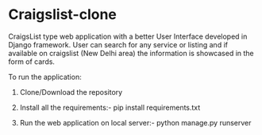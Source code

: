 # Craigslist-clone

CraigsList type web application with a better User Interface developed in Django framework.
User can search for any service or listing and if available on craigslist (New Delhi area) the information is showcased in the 
form of cards.

To run the application:

1. Clone/Download the repository

2. Install all the requirements:-
    pip install requirements.txt

3. Run the web application on local server:- 
    python manage.py runserver
